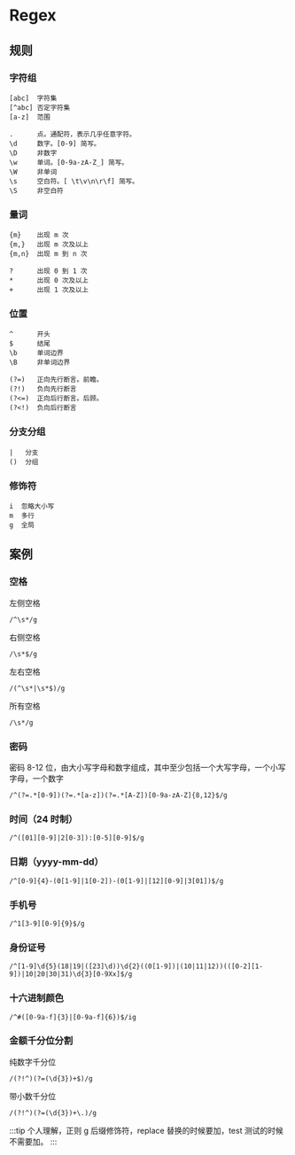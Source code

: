 # Regex

## 规则

### 字符组

```
[abc]  字符集
[^abc] 否定字符集
[a-z]  范围

.      点。通配符，表示几乎任意字符。
\d     数字。[0-9] 简写。
\D     非数字
\w     单词。[0-9a-zA-Z_] 简写。
\W     非单词
\s     空白符。[ \t\v\n\r\f] 简写。
\S     非空白符
```

### 量词

```
{m}    出现 m 次
{m,}   出现 m 次及以上
{m,n}  出现 m 到 n 次

?      出现 0 到 1 次
*      出现 0 次及以上
+      出现 1 次及以上
```

### 位置

```
^      开头
$      结尾
\b     单词边界
\B     非单词边界

(?=)   正向先行断言。前瞻。
(?!)   负向先行断言
(?<=)  正向后行断言。后顾。
(?<!)  负向后行断言
```

### 分支分组

```
|   分支
()  分组
```

### 修饰符

```
i  忽略大小写
m  多行
g  全局
```

## 案例

### 空格

左侧空格

```
/^\s*/g
```

右侧空格

```
/\s*$/g
```

左右空格

```
/(^\s*|\s*$)/g
```

所有空格

```
/\s*/g
```

### 密码

密码 8-12 位，由大小写字母和数字组成，其中至少包括一个大写字母，一个小写字母，一个数字

```
/^(?=.*[0-9])(?=.*[a-z])(?=.*[A-Z])[0-9a-zA-Z]{8,12}$/g
```

### 时间（24 时制）

```
/^([01][0-9]|2[0-3]):[0-5][0-9]$/g
```

### 日期（yyyy-mm-dd）

```
/^[0-9]{4}-(0[1-9]|1[0-2])-(0[1-9]|[12][0-9]|3[01])$/g
```

### 手机号

```
/^1[3-9][0-9]{9}$/g
```

### 身份证号

```
/^[1-9]\d{5}(18|19|([23]\d))\d{2}((0[1-9])|(10|11|12))(([0-2][1-9])|10|20|30|31)\d{3}[0-9Xx]$/g
```

### 十六进制颜色

```
/^#([0-9a-f]{3}|[0-9a-f]{6})$/ig
```

### 金额千分位分割

纯数字千分位  

```
/(?!^)(?=(\d{3})+$)/g
```

带小数千分位  

```
/(?!^)(?=(\d{3})+\.)/g
```

:::tip
个人理解，正则 g 后缀修饰符，replace 替换的时候要加，test 测试的时候不需要加。
:::

